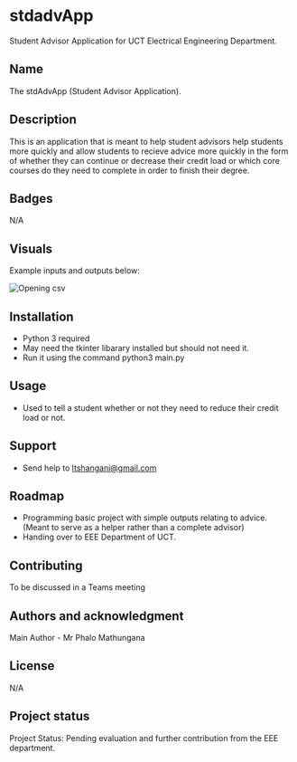 # stdadvApp

Student Advisor Application for UCT Electrical Engineering Department.

## Name
The stdAdvApp (Student Advisor Application).

## Description
This is an application that is meant to help student advisors help students more quickly and allow students to recieve advice more quickly in the form of whether they can continue or decrease their credit load or which core courses do they need to complete in order to finish their degree.

## Badges
N/A

## Visuals
Example inputs and outputs below:

![Opening csv](https://gitlab.com/lebo_tshangani/stdadvapp/-/blob/main/Example%20Images/1.png?raw=true "Opening the Student csv")

## Installation
- Python 3 required
- May need the tkinter libarary installed but should not need it.
- Run it using the command python3 main.py

## Usage
- Used to tell a student whether or not they need to reduce their credit load or not.

## Support
- Send help to ltshangani@gmail.com

## Roadmap
- Programming basic project with simple outputs relating to advice. (Meant to serve as a helper rather than a complete advisor)
- Handing over to EEE Department of UCT.

## Contributing
To be discussed in a Teams meeting

## Authors and acknowledgment
Main Author - Mr Phalo Mathungana

## License
N/A

## Project status
Project Status: Pending evaluation and further contribution from the EEE department.
